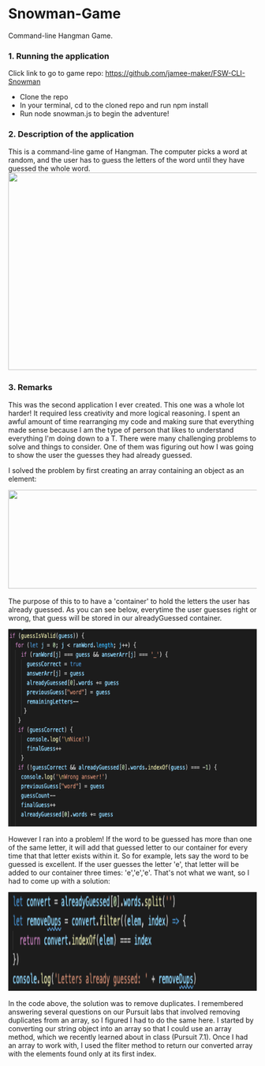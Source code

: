 # Snowman-Game
Command-line Hangman Game.


### 1. Running the application
Click link to go to game repo: https://github.com/jamee-maker/FSW-CLI-Snowman
<ul>
  <li>Clone the repo</li>
  <li>In your terminal, cd to the cloned repo and run npm install</li>
  <li>Run node snowman.js to begin the adventure!</li>
  </ul>
  
### 2. Description of the application
<div>
This is a command-line game of Hangman. The computer picks a word at random, and the user has to guess the letters of the word until they have guessed the whole word.
  
  
  
  
  <img src="Assets/Snow intro.gif" width="700" height="400">
  
  
</div>


### 3. Remarks


<div>
  
This was the second application I ever created. This one was a whole lot harder! It required less creativity and more logical reasoning. I spent an awful amount of time rearranging my code and making sure that everything made sense because I am the type of person that likes to understand everything I'm doing down to a T. There were many challenging problems to solve and things to consider. One of them was figuring out how I was going to show the user the guesses they had already guessed.

I solved the problem by first creating an array containing an object as an element:

<img src="Assets/guessed pic.png" width="700" height="200">


The purpose of this to to have a 'container' to hold the letters the user has already guessed. As you can see below, everytime the user guesses right or wrong, that guess will be stored in our alreadyGuessed container.


<img src="Assets/valid guess.png" width="700" height="400">


However I ran into a problem! If the word to be guessed has more than one of the same letter, it will add that guessed letter to our container for every time that that letter exists within it. So for example, lets say the word to be guessed is excellent. If the user guesses the letter 'e', that letter will be added to our container three times: 'e','e','e'. That's not what we want, so I had to come up with a solution:


<img src="Assets/remove.png" width="700" height="200">

In the code above, the solution was to remove duplicates. I remembered answering several questions on our Pursuit labs that involved removing duplicates from an array, so I figured I had to do the same here. I started by converting our string object into an array so that I could use an array method, which we recently learned about in class (Pursuit 7.1). Once I had an array to work with, I used the fliter method to return our converted array with the elements found only at its first index.

</div>


 
